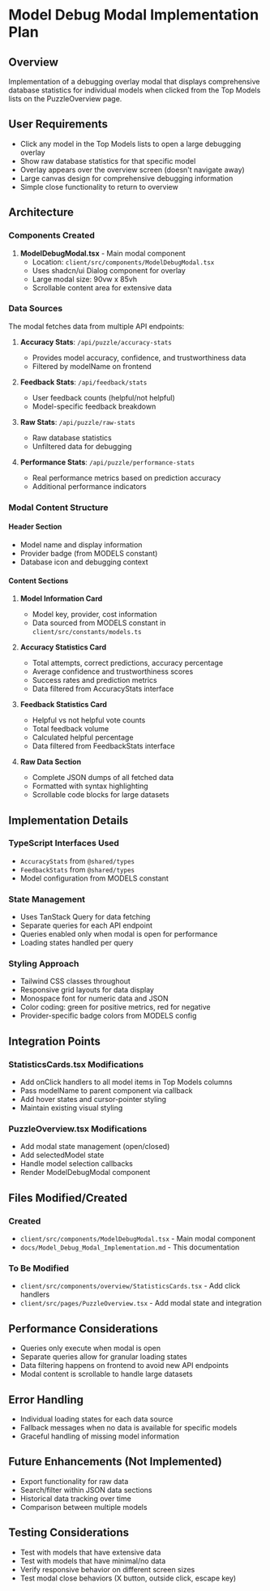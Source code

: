 # Model Debug Modal Implementation Plan

## Overview
Implementation of a debugging overlay modal that displays comprehensive database statistics for individual models when clicked from the Top Models lists on the PuzzleOverview page.

## User Requirements
- Click any model in the Top Models lists to open a large debugging overlay
- Show raw database statistics for that specific model
- Overlay appears over the overview screen (doesn't navigate away)
- Large canvas design for comprehensive debugging information
- Simple close functionality to return to overview

## Architecture

### Components Created
1. **ModelDebugModal.tsx** - Main modal component
   - Location: `client/src/components/ModelDebugModal.tsx`
   - Uses shadcn/ui Dialog component for overlay
   - Large modal size: 90vw x 85vh
   - Scrollable content area for extensive data

### Data Sources
The modal fetches data from multiple API endpoints:

1. **Accuracy Stats**: `/api/puzzle/accuracy-stats`
   - Provides model accuracy, confidence, and trustworthiness data
   - Filtered by modelName on frontend

2. **Feedback Stats**: `/api/feedback/stats`  
   - User feedback counts (helpful/not helpful)
   - Model-specific feedback breakdown

3. **Raw Stats**: `/api/puzzle/raw-stats`
   - Raw database statistics
   - Unfiltered data for debugging

4. **Performance Stats**: `/api/puzzle/performance-stats`
   - Real performance metrics based on prediction accuracy
   - Additional performance indicators

### Modal Content Structure

#### Header Section
- Model name and display information
- Provider badge (from MODELS constant)
- Database icon and debugging context

#### Content Sections

1. **Model Information Card**
   - Model key, provider, cost information
   - Data sourced from MODELS constant in `client/src/constants/models.ts`

2. **Accuracy Statistics Card**
   - Total attempts, correct predictions, accuracy percentage
   - Average confidence and trustworthiness scores
   - Success rates and prediction metrics
   - Data filtered from AccuracyStats interface

3. **Feedback Statistics Card**
   - Helpful vs not helpful vote counts
   - Total feedback volume
   - Calculated helpful percentage
   - Data filtered from FeedbackStats interface

4. **Raw Data Section**
   - Complete JSON dumps of all fetched data
   - Formatted with syntax highlighting
   - Scrollable code blocks for large datasets

## Implementation Details

### TypeScript Interfaces Used
- `AccuracyStats` from `@shared/types`
- `FeedbackStats` from `@shared/types`
- Model configuration from MODELS constant

### State Management
- Uses TanStack Query for data fetching
- Separate queries for each API endpoint
- Queries enabled only when modal is open for performance
- Loading states handled per query

### Styling Approach
- Tailwind CSS classes throughout
- Responsive grid layouts for data display
- Monospace font for numeric data and JSON
- Color coding: green for positive metrics, red for negative
- Provider-specific badge colors from MODELS config

## Integration Points

### StatisticsCards.tsx Modifications
- Add onClick handlers to all model items in Top Models columns
- Pass modelName to parent component via callback
- Add hover states and cursor-pointer styling
- Maintain existing visual styling

### PuzzleOverview.tsx Modifications
- Add modal state management (open/closed)
- Add selectedModel state
- Handle model selection callbacks
- Render ModelDebugModal component

## Files Modified/Created

### Created
- `client/src/components/ModelDebugModal.tsx` - Main modal component
- `docs/Model_Debug_Modal_Implementation.md` - This documentation

### To Be Modified
- `client/src/components/overview/StatisticsCards.tsx` - Add click handlers
- `client/src/pages/PuzzleOverview.tsx` - Add modal state and integration

## Performance Considerations
- Queries only execute when modal is open
- Separate queries allow for granular loading states
- Data filtering happens on frontend to avoid new API endpoints
- Modal content is scrollable to handle large datasets

## Error Handling
- Individual loading states for each data source
- Fallback messages when no data is available for specific models
- Graceful handling of missing model information

## Future Enhancements (Not Implemented)
- Export functionality for raw data
- Search/filter within JSON data sections
- Historical data tracking over time
- Comparison between multiple models

## Testing Considerations
- Test with models that have extensive data
- Test with models that have minimal/no data
- Verify responsive behavior on different screen sizes
- Test modal close behaviors (X button, outside click, escape key)